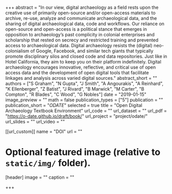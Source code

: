 +++
abstract = "In our view, digital archaeology as a field rests upon the creative use of primarily open-source and/or open-access materials to archive, re-use, analyze and communicate archaeological data, and the sharing of digital archaeological data, code and workflows. Our reliance on open-source and open-access is a political stance that emerges in opposition to archaeology’s past complicity in colonial enterprises and scholarship that rested on secrecy and restricted training and prevented access to archaeological data. Digital archaeology resists the (digital) neo-colonialism of Google, Facebook, and similar tech giants that typically promote disciplinary silos and closed code and data repositories. Just like in Hotel California, they aim to keep you on their platform indefinitely. Digital archaeology encourages innovative, reflective, and critical use of open access data and the development of open digital tools that facilitate linkages and analysis across varied digital sources."
abstract_short = ""
authors = ["S Graham", "N Gupta", "J Smith", "A Angourakis", "A Reinhard", "K Ellenberger", "Z Batist", "J Rivard", "B Marwick", "M Carter", "B Compton", "R Blades", "C Wood", "G Nobles"]
date = "2019-01-15"
image_preview = ""
math = false
publication_types = ["5"]
publication = ""
publication_short = "*ODATE*"
selected = true
title = "Open Digital Archaeology Textbook Environment"
url_code = ""
url_dataset = ""
url_pdf = "https://o-date.github.io/draft/book/"
url_project = "project/odate/"
url_slides = ""
url_video = ""

[[url_custom]]
name = "DOI"
url = ""

# Optional featured image (relative to `static/img/` folder).
[header]
image = ""
caption = ""


+++
